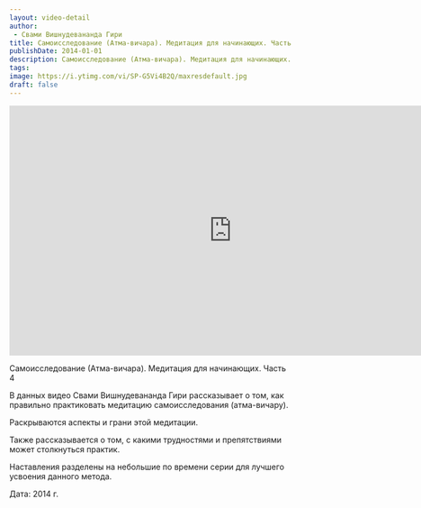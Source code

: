 ```yaml
---
layout: video-detail
author:
 - Свами Вишнудевананда Гири
title: Самоисследование (Атма-вичара). Медитация для начинающих. Часть 4
publishDate: 2014-01-01
description: Самоисследование (Атма-вичара). Медитация для начинающих. Часть 4
tags: 
image: https://i.ytimg.com/vi/SP-G5Vi4B2Q/maxresdefault.jpg
draft: false
---
```


<iframe width="790" height="444" src="https://www.youtube.com/embed/SP-G5Vi4B2Q" frameborder="0" allowfullscreen=""></iframe> 

Самоисследование (Атма-вичара). Медитация для начинающих. Часть 4

 В данных видео Свами Вишнудевананда Гири рассказывает о том, как правильно практиковать медитацию самоисследования (атма-вичару).

 Раскрываются аспекты и грани этой медитации.

 Также рассказывается о том, с какими трудностями и препятствиями может столкнуться практик.

 Наставления разделены на небольшие по времени серии для лучшего усвоения данного метода.

  
 Дата: 2014 г.

  

 